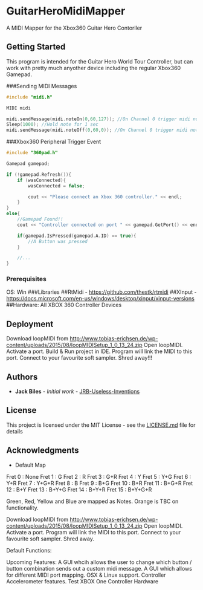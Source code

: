 # GuitarHeroMidiMapper

A MIDI Mapper for the Xbox360 Guitar Hero Contorller

## Getting Started

This program is intended for the Guitar Hero World Tour Controller, but can work with pretty much anyother device including the regular Xbox360 Gamepad.

###Sending MIDI Messages
```C++
#include "midi.h"

MIDI midi

midi.sendMessage(midi.noteOn(0,60,127)); //On Channel 0 trigger midi note 60 @ 127 Velocity ON
Sleep(1000); //Hold note for 1 sec
midi.sendMessage(midi.noteOff(0,60,0)); //On Channel 0 trigger midi note 60 @ 127 Velocity OFF
```
###Xbox360 Peripheral Trigger Event
```C++
#include "360pad.h"

Gamepad gamepad;

if (!gamepad.Refresh()){
	if (wasConnected){
		wasConnected = false;

		cout << "Please connect an Xbox 360 controller." << endl;
	}
}
else{
	//Gamepad Found!!
	cout << "Controller connected on port " << gamepad.GetPort() << endl;

	if(gamepad.IsPressed(gamepad.A.ID) == true){
		//A Button was pressed
	}

	//...
}
```
### Prerequisites

OS: Win
###Libraries
##RtMidi - https://github.com/thestk/rtmidi
##XInput - https://docs.microsoft.com/en-us/windows/desktop/xinput/xinput-versions
##Hardware: All XBOX 360 Controller Devices

## Deployment

Download loopMIDI from http://www.tobias-erichsen.de/wp-content/uploads/2015/08/loopMIDISetup_1_0_13_24.zip
Open loopMIDI.
Activate a port.
Build & Run project in IDE.
Program will link the MIDI to this port.
Connect to your favourite soft sampler.
Shred away!!!

## Authors

* **Jack Biles** - *Initial work* - [JRB-Useless-Inventions](https://github.com/JRB-Useless-Inventions)

## License

This project is licensed under the MIT License - see the [LICENSE.md](LICENSE.md) file for details

## Acknowledgments














* Default Map

Fret 0 : None
Fret 1 : G
Fret 2 : R
Fret 3 : G+R
Fret 4 : Y
Fret 5 : Y+G
Fret 6 : Y+R
Fret 7 : Y+G+R
Fret 8 : B
Fret 9 : B+G
Fret 10 : B+R
Fret 11 : B+G+R
Fret 12 : B+Y
Fret 13 : B+Y+G
Fret 14 : B+Y+R
Fret 15 : B+Y+G+R
	
Green, Red, Yellow and Blue are mapped as Notes.
Orange is TBC on functionality.

Download loopMIDI from http://www.tobias-erichsen.de/wp-content/uploads/2015/08/loopMIDISetup_1_0_13_24.zip
Open loopMIDI.
Activate a port.
Program will link the MIDI to this port.
Connect to your favourite soft sampler.
Shred away.

Default Functions:




Upcoming Features:
A GUI whcih allows the user to change which button / button combination sends out a custom midi message.
A GUI which allows for different MIDI port mapping.
OSX & Linux support.
Controller Accelerometer features.
Test XBOX One Controller Hardware
